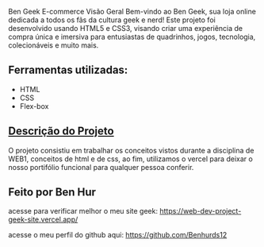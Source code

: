 Ben Geek E-commerce
Visão Geral
Bem-vindo ao Ben Geek, sua loja online dedicada a todos os fãs da cultura geek e nerd! Este projeto foi desenvolvido usando HTML5 e CSS3, visando criar uma experiência de compra única e imersiva para entusiastas de quadrinhos, jogos, tecnologia, colecionáveis e muito mais.



## Ferramentas utilizadas:

* HTML
* CSS
* Flex-box

## [Descrição do Projeto](#descrição-do-projeto)
O projeto consistiu em trabalhar os conceitos vistos durante a disciplina de WEB1, conceitos de html e de css, ao fim, utilizamos o vercel para deixar o nosso portifólio funcional para qualquer pessoa conferir.

## Feito por Ben Hur
acesse para verificar melhor o meu site geek:  https://web-dev-project-geek-site.vercel.app/

acesse o meu perfil do github aqui: https://github.com/Benhurds12
